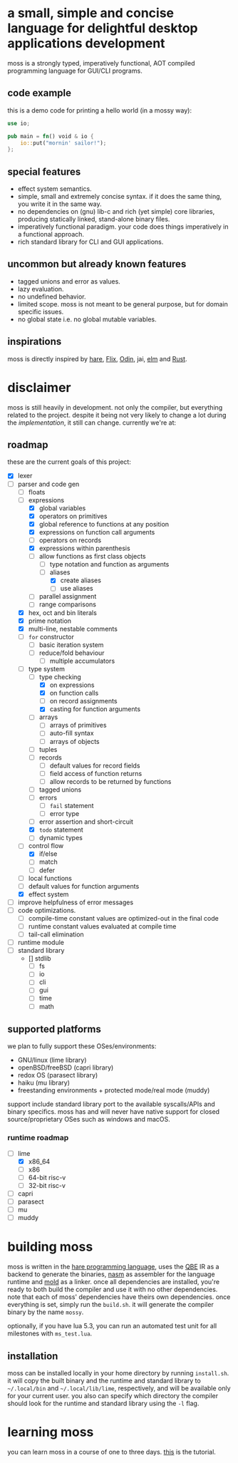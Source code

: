 # a small, simple and concise language for delightful desktop applications development
moss is a strongly typed, imperatively functional, AOT compiled programming language for GUI/CLI programs.
## code example
this is a demo code for printing a hello world (in a mossy way):
```rust
use io;

pub main = fn() void & io {
    io::put("mornin' sailor!");
};
```
## special features
- effect system semantics.
- simple, small and extremely concise syntax. if it does the same thing, you write it in the same way.
- no dependencies on (gnu) lib-c and rich (yet simple) core libraries, producing statically linked, stand-alone binary files.
- imperatively functional paradigm. your code does things imperatively in a functional approach.
- rich standard library for CLI and GUI applications.

## uncommon but already known features
- tagged unions and error as values.
- lazy evaluation.
- no undefined behavior.
- limited scope. moss is not meant to be general purpose, but for domain specific issues.
- no global state i.e. no global mutable variables.

## inspirations
moss is directly inspired by [hare](https://harelang.org), [Flix](https://flix.dev/), [Odin](https://odin-lang.org), jai, [elm](https://elm-lang.org) and [Rust](https://rust-lang.org).

# disclaimer
moss is still heavily in development. not only the compiler, but everything related to the project. despite it being not very likely to change a lot during the _implementation_, it still can change. currently we're at:

## roadmap
these are the current goals of this project:
- [x] lexer
- [ ] parser and code gen
    - [ ] floats
    - [ ] expressions
        - [x] global variables
        - [x] operators on primitives
        - [x] global reference to functions at any position
        - [x] expressions on function call arguments
        - [ ] operators on records
        - [x] expressions within parenthesis
        - [ ] allow functions as first class objects
            - [ ] type notation and function as arguments
            - [ ] aliases
                - [x] create aliases
                - [ ] use aliases
        - [ ] parallel assignment
        - [ ] range comparisons
    - [x] hex, oct and bin literals
    - [x] prime notation
    - [x] multi-line, nestable comments
    - [ ] `for` constructor
        - [ ] basic iteration system
        - [ ] reduce/fold behaviour
            - [ ] multiple accumulators
    - [ ] type system
        - [ ] type checking
            - [x] on expressions
            - [x] on function calls
            - [ ] on record assignments
            - [x] casting for function arguments
        - [ ] arrays
            - [ ] arrays of primitives
            - [ ] auto-fill syntax
            - [ ] arrays of objects
        - [ ] tuples
        - [ ] records
            - [ ] default values for record fields
            - [ ] field access of function returns
            - [ ] allow records to be returned by functions
        - [ ] tagged unions
        - [ ] errors
            - [ ] `fail` statement
            - [ ] error type
        - [ ] error assertion and short-circuit
        - [x] `todo` statement
        - [ ] dynamic types
    - [ ] control flow
        - [x] if/else
        - [ ] match
        - [ ] defer
    - [ ] local functions
    - [ ] default values for function arguments
    - [x] effect system
- [ ] improve helpfulness of error messages
- [ ] code optimizations.
    - [ ] compile-time constant values are optimized-out in the final code
    - [ ] runtime constant values evaluated at compile time
    - [ ] tail-call elimination
- [ ] runtime module
- [ ] standard library
    - [] stdlib
        - [ ] fs
        - [ ] io
        - [ ] cli
        - [ ] gui
        - [ ] time
        - [ ] math

## supported platforms
we plan to fully support these OSes/environments:

- GNU/linux (lime library)
- openBSD/freeBSD (capri library)
- redox OS (parasect library)
- haiku (mu library)
- freestanding environments + protected mode/real mode (muddy)

support include standard library port to the available syscalls/APIs and binary specifics.
moss has and will never have native support for closed source/proprietary OSes such as windows and macOS.

### runtime roadmap
- [ ] lime
    - [x] x86_64
    - [ ] x86
    - [ ] 64-bit risc-v
    - [ ] 32-bit risc-v
- [ ] capri
- [ ] parasect
- [ ] mu
- [ ] muddy

# building moss
moss is written in the [hare programming language](https://hare-lang.org), uses the [QBE](https://c9x.me/compile/) IR as a backend to generate the binaries, [nasm](https://nasm.us) as assembler for the language runtime and [mold](https://github.com/rui314/mold) as a linker. once all dependencies are installed, you're ready to both build the compiler and use it with no other dependencies. note that each of moss' dependencies have theirs own dependencies. once everything is set, simply run the `build.sh`. it will generate the compiler binary by the name `mossy`.

optionally, if you have lua 5.3, you can run an automated test unit for all milestones with `ms_test.lua`.

## installation
moss can be installed locally in your home directory by running `install.sh`. it will copy the built binary and the runtime and standard library to `~/.local/bin` and `~/.local/lib/lime`, respectively, and will be available only for your current user. you also can specify which directory the compiler should look for the runtime and standard library using the `-l` flag.

# learning moss
you can learn moss in a course of one to three days. [this](doc/tut.md) is the tutorial.
